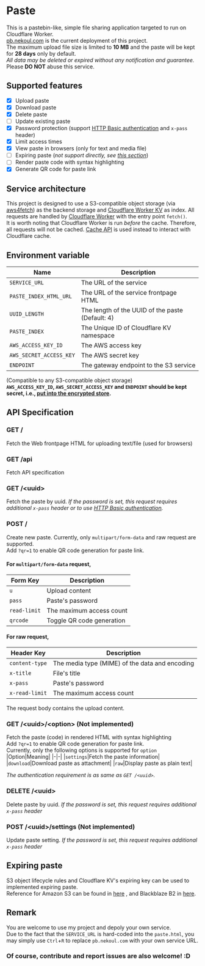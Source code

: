 # Paste

This is a pastebin-like, simple file sharing application targeted to run on Cloudflare Worker.  
[pb.nekoul.com](http://pb.nekoul.com) is the current deployment of this project.  
The maximum upload file size is limited to **10 MB** and the paste will be kept for **28 days** only by default.  
*All data may be deleted or expired without any notification and guarantee.*  
Please **DO NOT** abuse this service.

## Supported features

- [x] Upload paste
- [x] Download paste
- [x] Delete paste
- [ ] Update existing paste
- [x] Password protection (support [HTTP Basic authentication](https://en.wikipedia.org/wiki/Basic_access_authentication) and `x-pass` header)
- [x] Limit access times
- [x] View paste in browsers (only for text and media file)
- [ ] Expiring paste (*not support directly, see [this section](#expiring-paste)*)
- [ ] Render paste code with syntax highlighting
- [x] Generate QR code for paste link

## Service architecture

This project is designed to use a S3-compatible object storage (via [aws4fetch](https://github.com/mhart/aws4fetch)) as the backend storage
and [Cloudflare Worker KV](https://developers.cloudflare.com/workers/runtime-apis/kv) as index.
All requests are handled by [Cloudflare Worker](https://developers.cloudflare.com/workers) with the entry point `fetch()`.  
It is worth noting that Cloudflare Worker is run *before* the cache. Therefore, all requests will not be cached.
[Cache API](https://developers.cloudflare.com/workers/runtime-apis/cache/) is used instead to interact with Cloudflare cache.

## Environment variable

|Name|Description|
|-|-|
|`SERVICE_URL`|The URL of the service|
|`PASTE_INDEX_HTML_URL`|The URL of the service frontpage HTML|
|`UUID_LENGTH`|The length of the UUID of the paste (Default: 4)|
|`PASTE_INDEX`|The Unique ID of Cloudflare KV namespace|
|`AWS_ACCESS_KEY_ID`|The AWS access key|
|`AWS_SECRET_ACCESS_KEY`|The AWS secret key|
|`ENDPOINT`|The gateway endpoint to the S3 service|

(Compatible to any S3-compatible object storage)  
**`AWS_ACCESS_KEY_ID`, `AWS_SECRET_ACCESS_KEY` and `ENDPOINT` should be kept secret, i.e., [put into the encrypted store](https://developers.cloudflare.com/workers/platform/environment-variables/#adding-secrets-via-wrangler).**

## API Specification

### GET /

Fetch the Web frontpage HTML for uploading text/file (used for browsers)

### GET /api

Fetch API specification

### GET /\<uuid\>

Fetch the paste by uuid. *If the password is set, this request requires additional `x-pass` header or to
use [HTTP Basic authentication](https://en.wikipedia.org/wiki/Basic_access_authentication).*

### POST /

Create new paste. Currently, only `multipart/form-data` and raw request are supported.  
Add `?qr=1` to enable QR code generation for paste link.

#### For `multipart/form-data` request,

|Form Key|Description|
|-|-|
|`u`|Upload content|
|`pass`|Paste's password|
|`read-limit`|The maximum access count|
|`qrcode`|Toggle QR code generation|

#### For raw request,

|Header Key|Description|
|-|-|
|`content-type`|The media type (MIME) of the data and encoding|
|`x-title`|File's title|
|`x-pass`|Paste's password|
|`x-read-limit`|The maximum access count|

The request body contains the upload content.

### GET /\<uuid\>/\<option\> (Not implemented)

Fetch the paste (code) in rendered HTML with syntax highlighting  
Add `?qr=1` to enable QR code generation for paste link.  
Currently, only the following options is supported for `option`
|Option|Meaning|
|-|-|
|`settings`|Fetch the paste information|
|`download`|Download paste as attachment|
|`raw`|Display paste as plain text|

*The authentication requirement is as same as `GET /<uuid>`.*

### DELETE /\<uuid\>

Delete paste by uuid. *If the password is set, this request requires additional `x-pass` header*

### POST /\<uuid\>/settings (Not implemented)

Update paste setting. *If the password is set, this request requires additional `x-pass` header*

## Expiring paste

S3 object lifecycle rules and Cloudflare KV's expiring key can be used to implemented expiring paste.  
Reference for Amazon S3 can be found in [here](https://docs.aws.amazon.com/AmazonS3/latest/userguide/object-lifecycle-mgmt.html)
, and Blackblaze B2 in [here](https://www.backblaze.com/b2/docs/lifecycle_rules.html).

## Remark

You are welcome to use my project and depoly your own service.  
Due to the fact that the `SERVICE_URL` is hard-coded into the `paste.html`,
you may simply use `Ctrl`+`R` to replace `pb.nekoul.com` with your own service URL.  

### Of course, contribute and report issues are also welcome! \:D